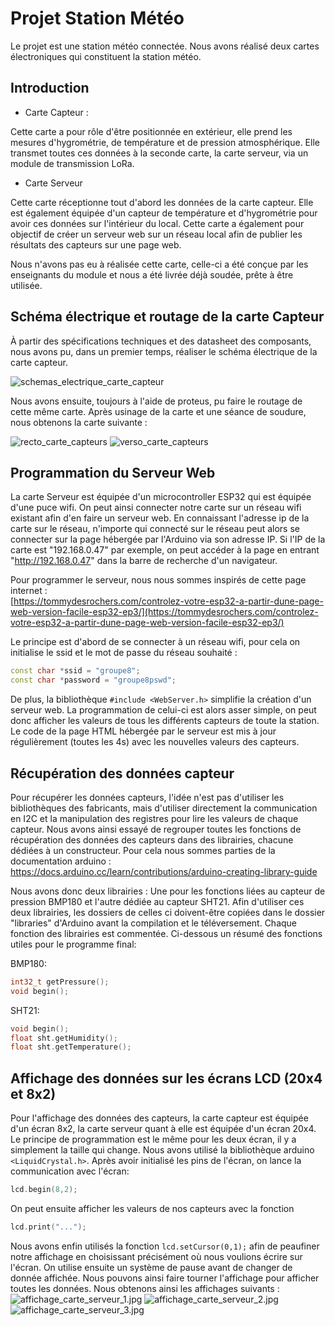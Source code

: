 # Projet Station Météo 

Le projet est une station météo connectée.
Nous avons réalisé deux cartes électroniques qui constituent la station météo.

## Introduction

- Carte Capteur :

Cette carte a pour rôle d'être positionnée en extérieur, elle prend les mesures d'hygrométrie, de température et de 
pression atmosphérique. Elle transmet toutes ces données à la seconde carte, la carte serveur, via un module de 
transmission LoRa.   

- Carte Serveur

Cette carte réceptionne tout d'abord les données de la carte capteur. Elle est également équipée d'un capteur de 
température et d'hygrométrie pour avoir ces données sur l'intérieur du local. Cette carte a également pour objectif 
de créer un serveur web sur un réseau local afin de publier les résultats des capteurs sur une page web.

Nous n'avons pas eu à réalisée cette carte, celle-ci a été conçue par les enseignants du module et nous a été livrée 
déjà soudée, prête à être utilisée.

## Schéma électrique et routage de la carte Capteur

À partir des spécifications techniques et des datasheet des composants, nous avons pu, dans un premier temps, 
réaliser le schéma électrique de la carte capteur.


![schemas_electrique_carte_capteur](./shemas_elec_carte_capteur.svg)

Nous avons ensuite, toujours à l'aide de proteus, pu faire le routage de cette même carte. Après usinage de la carte 
et une séance de soudure, nous obtenons la carte suivante :

![recto_carte_capteurs](./recto_carte_capteurs.jpeg)
![verso_carte_capteurs](./verso_carte_capteurs.jpeg)

## Programmation du Serveur Web

La carte Serveur est équipée d'un microcontroller ESP32 qui est équipée d'une puce wifi.
On peut ainsi connecter notre carte sur un réseau wifi existant afin d'en faire un serveur web. En connaissant 
l'adresse ip de la carte sur le réseau, n'importe qui connecté sur le réseau peut alors se connecter sur la page 
hébergée par l'Arduino via son adresse IP. Si l'IP de la carte est "192.168.0.47" par exemple, on peut accéder à la 
page en entrant "http://192.168.0.47" dans la barre de recherche d'un navigateur.

Pour programmer le serveur, nous nous sommes inspirés de cette page internet :<br>
[https://tommydesrochers.com/controlez-votre-esp32-a-partir-dune-page-web-version-facile-esp32-ep3/](https://tommydesrochers.com/controlez-votre-esp32-a-partir-dune-page-web-version-facile-esp32-ep3/)

Le principe est d'abord de se connecter à un réseau wifi, pour cela on initialise le ssid et le mot de passe du 
réseau souhaité :

```C++
const char *ssid = "groupe8";
const char *password = "groupe8pswd";
```

De plus, la bibliothèque ```#include <WebServer.h>``` simplifie la création d'un serveur web.
La programmation de celui-ci est alors asser simple, on peut donc afficher les valeurs de tous les différents 
capteurs de toute la station. Le code de la page HTML hébergée par le serveur est mis à jour régulièrement (toutes 
les 4s) avec les nouvelles valeurs des capteurs.

## Récupération des données capteur

Pour récupérer les données capteurs, l'idée n'est pas d'utiliser les bibliothèques des fabricants, mais d'utiliser 
directement la communication en I2C et la manipulation des registres pour lire les valeurs de chaque capteur.
Nous avons ainsi essayé de regrouper toutes les fonctions de récupération des données des capteurs dans des 
librairies, chacune dédiées à un constructeur.
Pour cela nous sommes parties de la documentation arduino : https://docs.arduino.cc/learn/contributions/arduino-creating-library-guide

Nous avons donc deux librairies : Une pour les fonctions liées au capteur de pression BMP180 et l'autre dédiée au 
capteur SHT21. Afin d'utiliser ces deux librairies, les dossiers de celles ci doivent-être copiées dans le dossier 
"libraries" d'Arduino avant la compilation et le téléversement.
Chaque fonction des librairies est commentée. Ci-dessous un résumé des fonctions utiles pour le programme final:

BMP180:
```C++
int32_t getPressure();
void begin();
```
SHT21:
```C++
void begin();
float sht.getHumidity();
float sht.getTemperature();
```

## Affichage des données sur les écrans LCD (20x4 et 8x2)

Pour l'affichage des données des capteurs, la carte capteur est équipée d'un écran 8x2, la carte serveur quant à 
elle est équipée d'un écran 20x4. Le principe de programmation est le même pour les deux écran, il y a simplement la 
taille qui change. Nous avons utilisé la bibliothèque arduino ```<LiquidCrystal.h>```.
Après avoir initialisé les pins de l'écran, on lance la communication avec l'écran:
```C++
lcd.begin(8,2);
```
On peut ensuite afficher les valeurs de nos capteurs avec la fonction 
```C++
lcd.print("...");
```

Nous avons enfin utilisés la fonction ```lcd.setCursor(0,1);``` afin de peaufiner notre affichage en choisissant 
précisément où nous voulions écrire sur l'écran. On utilise ensuite un système de pause avant de changer de donnée 
affichée. Nous pouvons ainsi faire tourner l'affichage pour afficher toutes les données.
Nous obtenons ainsi les affichages suivants :
![affichage_carte_serveur_1.jpg](./affichage_carte_serveur_1.jpg)
![affichage_carte_serveur_2.jpg](./affichage_carte_serveur_2.jpg)
![affichage_carte_serveur_3.jpg](./affichage_carte_serveur_3.jpg)

    





